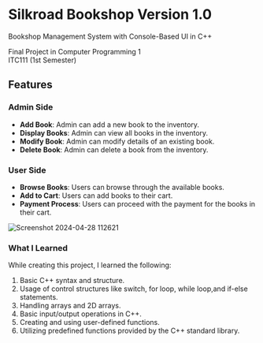 # Silkroad Bookshop Version 1.0

Bookshop Management System with Console-Based UI in C++

Final Project in Computer Programming 1  
ITC111 (1st Semester)

## Features

### Admin Side
- **Add Book**: Admin can add a new book to the inventory.
- **Display Books**: Admin can view all books in the inventory.
- **Modify Book**: Admin can modify details of an existing book.
- **Delete Book**: Admin can delete a book from the inventory.

### User Side
- **Browse Books**: Users can browse through the available books.
- **Add to Cart**: Users can add books to their cart.
- **Payment Process**: Users can proceed with the payment for the books in their cart.

![Screenshot 2024-04-28 112621](https://github.com/Frxncz/Silkroad_Bookshop-Management-System/assets/148550609/f71d09c8-5905-46bc-81c6-416fc2130f1f)



### What I Learned

While creating this project, I learned the following:

1. Basic C++ syntax and structure.
2. Usage of control structures like switch, for loop, while loop,and if-else statements.
3. Handling arrays and 2D arrays.
4. Basic input/output operations in C++.
5. Creating and using user-defined functions.
6. Utilizing predefined functions provided by the C++ standard library.
